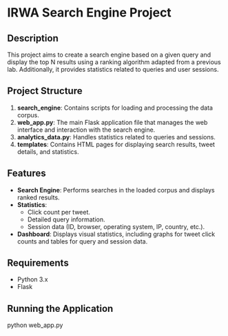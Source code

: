 # IRWA Search Engine Project

## Description
This project aims to create a search engine based on a given query and display the top N results using a ranking algorithm adapted from a previous lab. Additionally, it provides statistics related to queries and user sessions.

## Project Structure
1. **search_engine**: Contains scripts for loading and processing the data corpus.
2. **web_app.py**: The main Flask application file that manages the web interface and interaction with the search engine.
3. **analytics_data.py**: Handles statistics related to queries and sessions.
4. **templates**: Contains HTML pages for displaying search results, tweet details, and statistics.

## Features
- **Search Engine**: Performs searches in the loaded corpus and displays ranked results.
- **Statistics**:
  - Click count per tweet.
  - Detailed query information.
  - Session data (ID, browser, operating system, IP, country, etc.).
- **Dashboard**: Displays visual statistics, including graphs for tweet click counts and tables for query and session data.

## Requirements
- Python 3.x
- Flask

## Running the Application
python web_app.py

